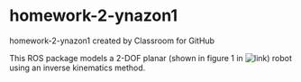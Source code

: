 # homework-2-ynazon1
homework-2-ynazon1 created by Classroom for GitHub

This ROS package models a 2-DOF planar (shown in figure 1 in ![link](http://nu-msr.github.io/embedded-course-site/public/images/two-link-robot-mls.png)) robot using an inverse kinematics method. 
